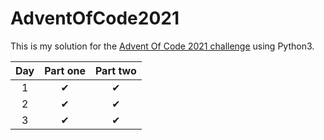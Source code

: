 # AdventOfCode2021

This is my solution for the [Advent Of Code 2021 challenge](https://adventofcode.com/) using Python3.

|Day| Part one | Part two |
|:-:|:--------:|:--------:|
| 1 | &#10004; | &#10004; |
| 2 | &#10004; | &#10004; |
| 3 | &#10004; | &#10004; |
